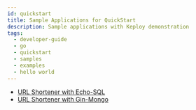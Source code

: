 ```yaml
---
id: quickstart
title: Sample Applications for QuickStart
description: Sample applications with Keploy demonstration
tags:
  - developer-guide
  - go
  - quickstart
  - samples
  - examples
  - hello world
---
```


- [URL Shortener with Echo-SQL](/docs/go/quickstart/run-your-first-app-tutorial)
- [URL Shortener with Gin-Mongo](/docs/go/quickstart/gin-mongo-quickstart)
